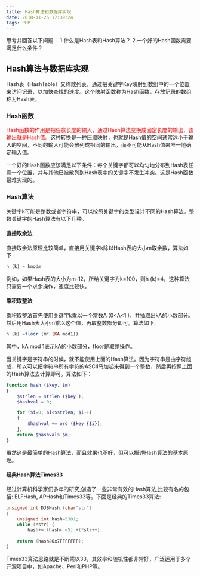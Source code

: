 ```yaml
---
title: Hash算法和数据库实现
date: 2018-11-25 17:39:24
tags: PHP
---
```

思考并回答以下问题：
1.什么是Hash表和Hash算法？
2.一个好的Hash函数需要满足什么条件？

<!--more-->

##  Hash算法与数据库实现

Hash表（HashTable）又称散列表，通过把关键字Key映射到数组中的一个位置来访问记录，以加快查找的速度。这个映射函数称为Hash函数，存放记录的数组称为Hash表。

### Hash函数

<span style="color:red;">Hash函数的作用是把任意长度的输入，通过Hash算法变换成固定长度的输出，该输出就是Hash值。</span>这种转换是一种压缩映射，也就是Hash值的空间通常远小于输入的空间，不同的输入可能会散列成相同的输出，而不可能从Hash值来唯一地确定输入值。

一个好的Hash函数应该满足以下条件：每个关键字都可以均匀地分布到Hash表任意一个位置，并与其他已被散列到Hash表中的关键字不发生冲突。这是Hash函数最难实现的。

### Hash算法

关键字k可能是整数或者字符串，可以按照关键字的类型设计不同的Hash算法。整数关键字的Hash算法有以下几种。

#### 直接取余法

直接取余法原理比较简单，直接用关键字k除以Hash表的大小m取余数，算法如下：
```php
h (k) = kmodm
```
例如，如果Hash表的大小为m-12，所给关键字为k=100，则h (k)=4，这种算法只需要一个求余操作，速度比较快。

#### 乘积取整法

乘积取整法首先使用关键字k乘以一个常数A (0<A<1 )，并抽取出kA的小数部分。然后用Hash表大小m乘以这个值，再取整数部分即可。算法如下:
```php
h (k) =floor (m* (KA mod1))
```
其中，kA mod 1表示kA的小数部分，floor是取整操作。

当关键字是字符串的时候，就不能使用上面的Hash算法。因为字符串是由字符组成，所以可以把字符串所有字符的ASCII马加起来得到一个整数，然后再按照上面的Hash算法去计算即可。算法如下：
```php
function hash ($key, $m) 
{
	$strlen = strlen ($key ); 
	$hashval = 0;

	for ($i=0; $i<$strlen; $i++) 
	{
		$hashval += ord ($key {$i});
	};
	return $hashval% $m;
}
```
虽然这是最简单的Hash算法，而且效果也不好，但可以描述Hash算法的基本原理。

#### 经典Hash算法Times33

经过计算机科学家们多年的研究,创造了一些非常有效的Hash算法,比较有名的包括: ELFHash, APHash和Times33等。下面是经典的Times33算法:
```c
unsigned int DJBHash (char"str") 
{
	unsigned int hash=5381; 
	while (*str) {
		hash+= (hash< <5) +(*str++);
		
	return (hash&Ox7FFFFFFF);
}
```
Times33算法思路就是不断乘以33，其效率和随机性都非常好，广泛运用于多个开源项目中，如Apache、Perl和PHP等。